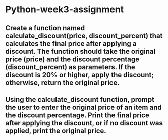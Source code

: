 # Python-week3-assignment
## Create a function named calculate_discount(price, discount_percent) that calculates the final price after applying a discount. The function should take the original price (price) and the discount percentage (discount_percent) as parameters. If the discount is 20% or higher, apply the discount; otherwise, return the original price.
## Using the calculate_discount function, prompt the user to enter the original price of an item and the discount percentage. Print the final price after applying the discount, or if no discount was applied, print the original price.
